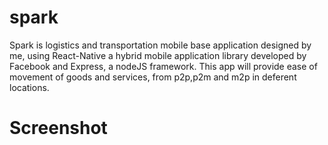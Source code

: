 # spark


Spark is logistics and transportation mobile base application designed by me, using React-Native a hybrid mobile application library developed by Facebook and Express, a nodeJS framework. This app will provide ease of movement of goods and services, from p2p,p2m and m2p in deferent locations.


# Screenshot

[](Screenshot_20200829-223433.png)
